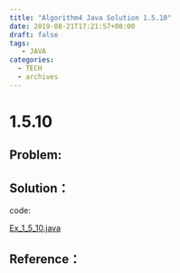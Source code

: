 ```yaml
---
title: "Algorithm4 Java Solution 1.5.10"
date: 2019-08-21T17:21:57+08:00
draft: false
tags:
   - JAVA
categories:
  - TECH
  - archives
---
```



# 1.5.10

## Problem:


## Solution：

code:

[Ex_1_5_10.java](./Ex_1_5_10.java)


## Reference：


